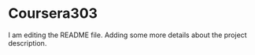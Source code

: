 # Coursera303
I am editing the README file. Adding some more details about the project description.
